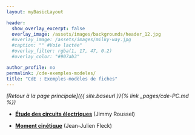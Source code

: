 ```yaml
---
layout: myBasicLayout

header:
  show_overlay_excerpt: false
  overlay_image: /assets/images/backgrounds/header_12.jpg
  #overlay_image: /assets/images/milky-way.jpg
  #caption: "" #Voie lactée"
  #overlay_filter: rgba(1, 17, 47, 0.2)
  #overlay_color: "#907ab3"

author_profile: no
permalink: /cde-exemples-modeles/
title: "CdE : Exemples-modèles de fiches"
---
```


*[Retour à la page principale]({{ site.baseurl }}{% link _pages/cde-PC.md %})*


- **[Étude des circuits électriques](fiche_ELC01_JRL_v1.pdf)** (Jimmy Roussel)
<!-- - **[PFD](fiche_MCA02_JRL_v4.pdf)** (Jimmy Roussel) -->
- **[Moment cinétique](fiche_MCA04_JJF_v1.pdf)** (Jean-Julien Fleck)